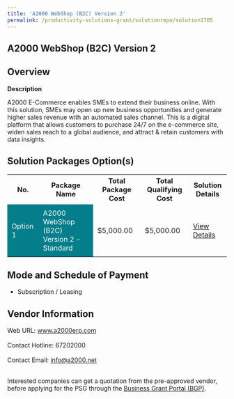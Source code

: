 ```yaml
---
title: 'A2000 WebShop (B2C) Version 2'
permalink: /productivity-solutions-grant/solutionrepo/solution1705
---
```


## A2000 WebShop (B2C) Version 2

## Overview

**Description**

A2000 E-Commerce enables SMEs to extend their business online. With this solution, SMEs may open up new business opportunities and generate higher sales revenue with an automated sales channel. This is a digital platform that allows customers to purchase 24/7 on the e-commerce site, widen sales reach to a global audience, and attract & retain customers with data insights.

## Solution Packages Option(s)

<table>
<tr>
<th><b>No.</b></th>
<th><b>Package Name</b></th>
<th><b>Total Package Cost</b></th>
<th><b>Total Qualifying Cost</b></th>
<th><b>Solution Details</b></th>
</tr>
<tr>
<td style='padding: 10px; background-color: #037E8A; color: #FFFFFF;'>Option 1</td>
<td style='padding: 10px; background-color: #037E8A; color: #FFFFFF;'> A2000 WebShop (B2C) Version 2 - Standard</td>
<td style='padding: 10px;'>$5,000.00</td>
<td style='padding: 10px;'>$5,000.00</td>
<td style='padding: 10px;'><a href='/images/psg/A2000_Solutions_A2000_WebShop_B2C_Ver2_Desensitised_Annex3_Part1.pdf' target='_blank'>View Details</a></td>
</tr>
</table>

## Mode and Schedule of Payment

 - Subscription / Leasing

## Vendor Information

 Web URL: www.a2000erp.com <br><br>Contact Hotline: 67202000 <br><br>Contact Email: info@a2000.net <br><br>

Interested companies can get a quotation from the pre-approved vendor, before applying for the PSG through the <a href='https://www.businessgrants.gov.sg/' target='_blank' rel='noopener'>Business Grant Portal (BGP)</a>.

<script src="/jquery/resize-tables.js"></script>
